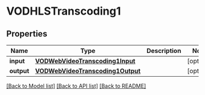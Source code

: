 # VODHLSTranscoding1

## Properties
Name | Type | Description | Notes
------------ | ------------- | ------------- | -------------
**input** | [**VODWebVideoTranscoding1Input**](VODWebVideoTranscoding1Input.md) |  | [optional] 
**output** | [**VODWebVideoTranscoding1Output**](VODWebVideoTranscoding1Output.md) |  | [optional] 

[[Back to Model list]](../README.md#documentation-for-models) [[Back to API list]](../README.md#documentation-for-api-endpoints) [[Back to README]](../README.md)


